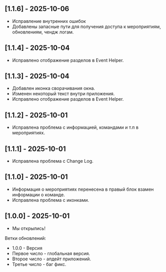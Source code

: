 ## [1.1.6] - 2025-10-06

- Исправление внутренних ошибок
- Добавлены запасные пути для получения доступа к мероприятиям, обновлениям, чендж логам.

## [1.1.4] - 2025-10-04

- Исправлено отображение разделов в Event Helper.

## [1.1.3] - 2025-10-04

- Добавлен иконка сворачивания окна.
- Изменен некоторый текст внутри приложения.
- Исправлено отображение разделов в Event Helper.

## [1.1.2] - 2025-10-01

- Исправлена проблема с информацией, командами и т.п в мероприятиях.

## [1.1.1] - 2025-10-01

- Исправлена проблема с Change Log.

## [1.1.0] - 2025-10-01

- Информация о мероприятиях перенесена в правый блок взамен информации о команде.
- Исправлена проблема с иконками.

## [1.0.0] - 2025-10-01

- Мы открылись!

Ветки обновлений:

- 1.0.0 - Версия
- Первое число - глобальная версия.
- Второе число - апдейт приложений.
- Третье число - баг фикс.
